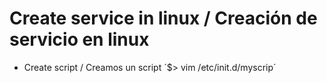 # Create service in linux / Creación de servicio en linux

* Create script / Creamos un script
´$> vim /etc/init.d/myscrip´
